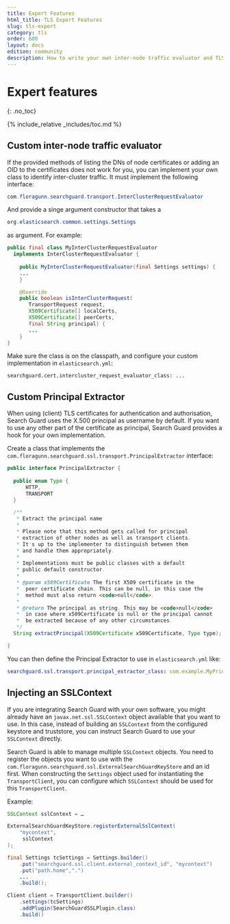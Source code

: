 ```yaml
---
title: Expert Features
html_title: TLS Expert Features
slug: tls-expert
category: tls
order: 600
layout: docs
edition: community
description: How to write your own inter-node traffic evaluator and TLS principal extractor for Search Guard.
---
```

<!---
Copryight 2017 floragunn GmbH
-->
# Expert features
{: .no_toc}

{% include_relative _includes/toc.md %}

## Custom inter-node traffic evaluator

If the provided methods of listing the DNs of node certificates or adding an OID to the certificates does not work for you, you can implement your own class to identify inter-cluster traffic. It must implement the following interface:

```java
com.floragunn.searchguard.transport.InterClusterRequestEvaluator
```

And provide a singe argument constructor that takes a

```java
org.elasticsearch.common.settings.Settings
```

as argument. For example:

```java
public final class MyInterClusterRequestEvaluator
  implements InterClusterRequestEvaluator {
    
    public MyInterClusterRequestEvaluator(final Settings settings) {
    ...
    }

    @Override
    public boolean isInterClusterRequest(
       TransportRequest request,
       X509Certificate[] localCerts,
       X509Certificate[] peerCerts,
       final String principal) {
       ...
    }
}
```

Make sure the class is on the classpath, and configure your custom implementation in `elasticsearch.yml`:

```
searchguard.cert.intercluster_request_evaluator_class: ...
```

## Custom Principal Extractor

When using (client) TLS certificates for authentication and authorisation, Search Guard uses the X.500 principal as username by default. If you want to use any other part of the certificate as principal, Search Guard provides a hook for your own implementation.

Create a class that implements the `com.floragunn.searchguard.ssl.transport.PrincipalExtractor` interface:

```java
public interface PrincipalExtractor {
    
  public enum Type {
      HTTP,
      TRANSPORT
  }

  /**
   * Extract the principal name
   * 
   * Please note that this method gets called for principal 
   * extraction of other nodes as well as transport clients. 
   * It's up to the implementer to distinguish between them
   * and handle them appropriately.
   * 
   * Implementations must be public classes with a default 
   * public default constructor.
   * 
   * @param x509Certificate The first X509 certificate in the 
   *  peer certificate chain. This can be null, in this case the 
   *  method must also return <code>null</code>.
   *
   * @return The principal as string. This may be <code>null</code>
   *  in case where x509Certificate is null or the principal cannot 
   *  be extracted because of any other circumstances.
   */
  String extractPrincipal(X509Certificate x509Certificate, Type type);

}
```

You can then define the Principal Extractor to use in `elasticsearch.yml` like:

```yaml
searchguard.ssl.transport.principal_extractor_class: com.example.MyPrincipalExtractor
```
## Injecting an SSLContext

If you are integrating Search Guard with your own software, you might already have an `javax.net.ssl.SSLContext` object available that you want to use. In this case, instead of building an `SSLContext` from the configured keystore and truststore, you can instruct Search Guard to use your `SSLContext` directly.

Search Guard is able to manage multiple `SSLContext` objects. You need to register the objects you want to use with the `com.floragunn.searchguard.ssl.ExternalSearchGuardKeyStore` and an id first. When constructing the `Settings` object used for instantiating the `TransportClient`, you can configure which `SSLContext` should be used for this `TransportClient`.

Example:

```java
SSLContext sslContext = …

ExternalSearchGuardKeyStore.registerExternalSslContext(
    "mycontext",
     sslContext
);

final Settings tcSettings = Settings.builder()
    .put("searchguard.ssl.client.external_context_id", "mycontext")
    .put("path.home",".")
    ...
    .build();

Client client = TransportClient.builder()
    .settings(tcSettings)
    .addPlugin(SearchGuardSSLPlugin.class)
    .build()
```
